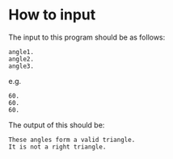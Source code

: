 # How to input

The input to this program should be as follows:
```
angle1.
angle2.
angle3.
```

e.g.
```
60.
60.
60.
```
The output of this should be: 
```
These angles form a valid triangle.
It is not a right triangle.
```
